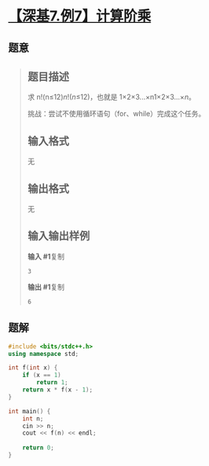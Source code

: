 #  [【深基7.例7】计算阶乘](https://www.luogu.com.cn/problem/P5739)

## 题意

>   ## 题目描述
>
>   求 n!(n≤12)*n*!(*n*≤12)，也就是 1×2×3...×n1×2×3...×*n*。
>
>   挑战：尝试不使用循环语句（for、while）完成这个任务。
>
>   ## 输入格式
>
>   无
>
>   ## 输出格式
>
>   无
>
>   ## 输入输出样例
>
>   **输入 #1**复制
>
>   ```
>   3
>   ```
>
>   **输出 #1**复制
>
>   ```
>   6
>   ```

## 题解



```c++
#include <bits/stdc++.h>
using namespace std;

int f(int x) {
    if (x == 1)
        return 1;
    return x * f(x - 1);
}

int main() {
    int n;
    cin >> n;
    cout << f(n) << endl;
    
    return 0;
}
```



```python3

```

